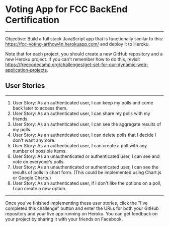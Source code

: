 # Voting App for FCC BackEnd Certification
---

Objective: Build a full stack JavaScript app that is functionally similar to this: https://fcc-voting-arthow4n.herokuapp.com/ and deploy it to Heroku.

Note that for each project, you should create a new GitHub repository and a new Heroku project. If you can't remember how to do this, revisit https://freecodecamp.org/challenges/get-set-for-our-dynamic-web-application-projects.

## User Stories 
---

1. User Story: As an authenticated user, I can keep my polls and come back later to access them.
2. User Story: As an authenticated user, I can share my polls with my friends.
3. User Story: As an authenticated user, I can see the aggregate results of my polls.
4. User Story: As an authenticated user, I can delete polls that I decide I don't want anymore.
5. User Story: As an authenticated user, I can create a poll with any number of possible items.
6. User Story: As an unauthenticated or authenticated user, I can see and vote on everyone's polls.
7. User Story: As an unauthenticated or authenticated user, I can see the results of polls in chart form. (This could be implemented using Chart.js or Google Charts.)
8. User Story: As an authenticated user, if I don't like the options on a poll, I can create a new option.

---
Once you've finished implementing these user stories, click the "I've completed this challenge" button and enter the URLs for both your GitHub repository and your live app running on Heroku.
You can get feedback on your project by sharing it with your friends on Facebook.